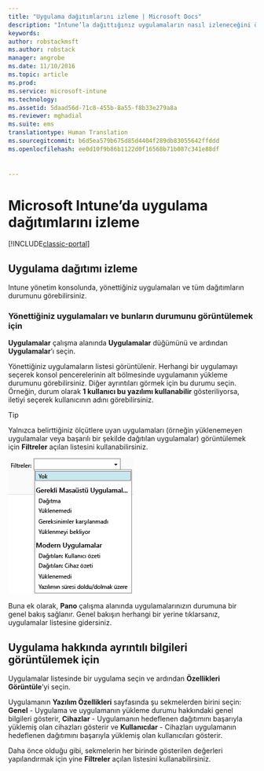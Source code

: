 ```yaml
---
title: "Uygulama dağıtımlarını izleme | Microsoft Docs"
description: "Intune’la dağıttığınız uygulamaların nasıl izleneceğini öğrenin."
keywords: 
author: robstackmsft
ms.author: robstack
manager: angrobe
ms.date: 11/10/2016
ms.topic: article
ms.prod: 
ms.service: microsoft-intune
ms.technology: 
ms.assetid: 5daad56d-71c8-455b-8a55-f8b33e279a8a
ms.reviewer: mghadial
ms.suite: ems
translationtype: Human Translation
ms.sourcegitcommit: b6d5ea579b675d85d4404f289db83055642ffddd
ms.openlocfilehash: ee0d10f9b86b1122d0f16568b71b087c341e88df


---
```



# <a name="monitor-app-deployments-in-microsoft-intune"></a>Microsoft Intune’da uygulama dağıtımlarını izleme

[!INCLUDE[classic-portal](../includes/classic-portal.md)]

## <a name="monitor-an-app-deployment"></a>Uygulama dağıtımı izleme
Intune yönetim konsolunda, yönettiğiniz uygulamaları ve tüm dağıtımların durumunu görebilirsiniz. <!---App status is displayed in real-time. You don't have to wait for the device to check-in before you can see this.--->

### <a name="to-view-apps-that-you-manage-and-their-status"></a>Yönettiğiniz uygulamaları ve bunların durumunu görüntülemek için
**Uygulamalar** çalışma alanında **Uygulamalar** düğümünü ve ardından **Uygulamalar**’ı seçin.

Yönettiğiniz uygulamaların listesi görüntülenir. Herhangi bir uygulamayı seçerek konsol pencerelerinin alt bölmesinde uygulamanın yükleme durumunu görebilirsiniz. Diğer ayrıntıları görmek için bu durumu seçin. Örneğin, durum olarak **1 kullanıcı bu yazılımı kullanabilir** gösteriliyorsa, iletiyi seçerek kullanıcının adını görebilirsiniz.

> [!TIP]
> Yalnızca belirttiğiniz ölçütlere uyan uygulamaları (örneğin yüklenemeyen uygulamalar veya başarılı bir şekilde dağıtılan uygulamalar) görüntülemek için **Filtreler** açılan listesini kullanabilirsiniz.
>
> ![Uygulama filtreleri örneği](./media/app-filters.png)

Buna ek olarak, **Pano** çalışma alanında uygulamalarınızın durumuna bir genel bakış sağlanır. Genel bakışın herhangi bir yerine tıklarsanız, uygulamalar listesine gidersiniz.

## <a name="to-view-more-detailed-information-about-an-app"></a>Uygulama hakkında ayrıntılı bilgileri görüntülemek için
Uygulamalar listesinde bir uygulama seçin ve ardından **Özellikleri Görüntüle**’yi seçin.

Uygulamanın **Yazılım Özellikleri** sayfasında şu sekmelerden birini seçin: **Genel** - Uygulama ve uygulamanın yükleme durumu hakkındaki genel bilgileri gösterir, **Cihazlar** - Uygulamanın hedeflenen dağıtımını başarıyla yüklemiş olan cihazları gösterir ve **Kullanıcılar** - Cihazları uygulamanın hedeflenen dağıtımını başarıyla yüklemiş olan kullanıcıları gösterir.

Daha önce olduğu gibi, sekmelerin her birinde gösterilen değerleri yapılandırmak için yine **Filtreler** açılan listesini kullanabilirsiniz.



<!--HONumber=Dec16_HO2-->


